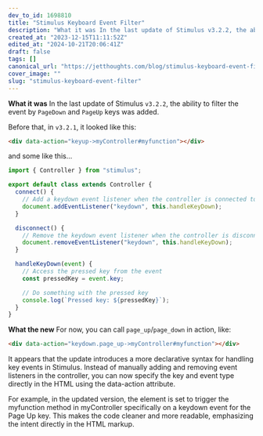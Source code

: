 ```yaml
---
dev_to_id: 1698810
title: "Stimulus Keyboard Event Filter"
description: "What it was In the last update of Stimulus v3.2.2, the ability to filter the event by PageDown and..."
created_at: "2023-12-15T11:11:52Z"
edited_at: "2024-10-21T20:06:41Z"
draft: false
tags: []
canonical_url: "https://jetthoughts.com/blog/stimulus-keyboard-event-filter/"
cover_image: ""
slug: "stimulus-keyboard-event-filter"
---
```

**What it was**
In the last update of Stimulus `v3.2.2`, the ability to filter the event by `PageDown` and `PageUp` keys was added. 

Before that, in `v3.2.1`, it looked like this:

```html
<div data-action="keyup->myController#myfunction"></div>
```
and some like this...
```js
import { Controller } from "stimulus";

export default class extends Controller {
  connect() {
    // Add a keydown event listener when the controller is connected to the DOM
    document.addEventListener("keydown", this.handleKeyDown);
  }

  disconnect() {
    // Remove the keydown event listener when the controller is disconnected
    document.removeEventListener("keydown", this.handleKeyDown);
  }

  handleKeyDown(event) {
    // Access the pressed key from the event
    const pressedKey = event.key;

    // Do something with the pressed key
    console.log(`Pressed key: ${pressedKey}`);
  }
}
```
**What the new**
For now, you can call `page_up`/`page_down` in action, like:
```html
<div data-action="keydown.page_up->myController#myfunction"></div>
```

It appears that the update introduces a more declarative syntax for handling key events in Stimulus. Instead of manually adding and removing event listeners in the controller, you can now specify the key and event type directly in the HTML using the data-action attribute.

For example, in the updated version, the element is set to trigger the myfunction method in myController specifically on a keydown event for the Page Up key. This makes the code cleaner and more readable, emphasizing the intent directly in the HTML markup.